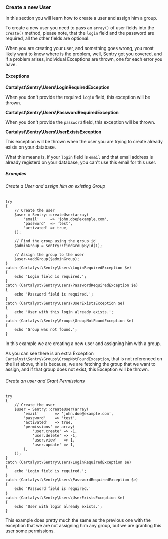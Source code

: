 ### Create a new User

In this section you will learn how to create a user and assign him a group.

To create a new user you need to pass an `array()` of user fields into the
`create()` method, please note, that the `login` field and the password are
required, all the other fields are optional.

When you are creating your user, and something goes wrong, you most likely want
to know where is the problem, well, Sentry got you covered, and if a problem
arises, individual Exceptions are thrown, one for each error you have.

#### Exceptions

**Cartalyst\Sentry\Users\LoginRequiredException**

When you don't provide the required `login` field, this exception will be thrown.

**Cartalyst\Sentry\Users\PasswordRequiredException**

When you don't provide the `password` field, this exception will be thrown.

**Cartalyst\Sentry\Users\UserExistsException**

This exception will be thrown when the user you are trying to create already
exists on your database.

What this means is, if your `login` field is `email` and that email address is
already registerd on your database, you can't use this email for this user.

##### Examples

###### Create a User and assign him an existing Group

	try
	{
		// Create the user
		$user = Sentry::createUser(array(
			'email'     => 'john.doe@example.com',
			'password'  => 'test',
			'activated' => true,
		));

		// Find the group using the group id
		$adminGroup = Sentry::findGroupById(1);

		// Assign the group to the user
		$user->addGroup($adminGroup);
	}
	catch (Cartalyst\Sentry\Users\LoginRequiredException $e)
	{
		echo 'Login field is required.';
	}
	catch (Cartalyst\Sentry\Users\PasswordRequiredException $e)
	{
		echo 'Password field is required.';
	}
	catch (Cartalyst\Sentry\Users\UserExistsException $e)
	{
		echo 'User with this login already exists.';
	}
	catch (Cartalyst\Sentry\Groups\GroupNotFoundException $e)
	{
		echo 'Group was not found.';
	}

In this example we are creating a new user and assigning him with a group.

As you can see there is an extra Exception `Cartalyst\Sentry\Groups\GroupNotFoundException`,
that is not referenced on the list above, this is because, we are fetching the
group that we want to assign, and if that group does not exist, this Exception
will be thrown.

###### Create an user and Grant Permissions

	try
	{
		// Create the user
		$user = Sentry::createUser(array(
			'email'       => 'john.doe@example.com',
			'password'    => 'test',
			'activated'   => true,
			'permissions' => array(
				'user.create' => -1,
				'user.delete' => -1,
				'user.view'   => 1,
				'user.update' => 1,
			),
		));
	}
	catch (Cartalyst\Sentry\Users\LoginRequiredException $e)
	{
		echo 'Login field is required.';
	}
	catch (Cartalyst\Sentry\Users\PasswordRequiredException $e)
	{
		echo 'Password field is required.'
	}
	catch (Cartalyst\Sentry\Users\UserExistsException $e)
	{
		echo 'User with login already exists.';
	}

This example does pretty much the same as the previous one with the exception
that we are not assigning him any group, but we are granting this user some
permissions.
